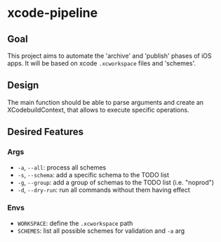 # xcode-pipeline

## Goal

This project aims to automate the 'archive' and 'publish' phases of iOS apps. It will be based on xcode `.xcworkspace` files and 'schemes'.

## Design

The main function should be able to parse arguments and create an XCodebuildContext, that allows to execute specific operations.

## Desired Features

### Args

- `-a`, `--all`: process all schemes
- `-s`, `--schema`: add a specific schema to the TODO list
- `-g`, `--group`: add a group of schemas to the TODO list (i.e. "noprod")
- `-d`, `--dry-run`: run all commands without them having effect

### Envs

- `WORKSPACE`: define the `.xcworkspace` path
- `SCHEMES`: list all possible schemes for validation and `-a` arg
